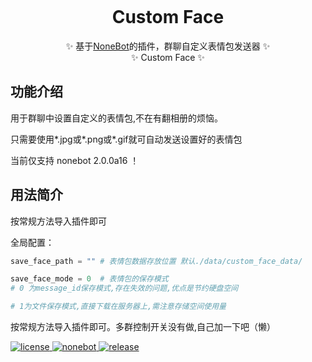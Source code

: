 <p align="center">
  <a><img src=""></a>
</p>
<div align="center">

  # Custom Face
  ✨ 基于[NoneBot](https://github.com/nonebot/nonebot2)的插件，群聊自定义表情包发送器 ✨
  </br>
  ✨ Custom Face ✨
</div>

## 功能介绍

用于群聊中设置自定义的表情包,不在有翻相册的烦恼。

只需要使用*.jpg或*.png或*.gif就可自动发送设置好的表情包

当前仅支持 nonebot 2.0.0a16 ！

## 用法简介

按常规方法导入插件即可

全局配置：

```python
save_face_path = "" # 表情包数据存放位置 默认./data/custom_face_data/

save_face_mode = 0  # 表情包的保存模式 
# 0 为message_id保存模式,存在失效的问题,优点是节约硬盘空间 

# 1为文件保存模式,直接下载在服务器上,需注意存储空间使用量
```

按常规方法导入插件即可。多群控制开关没有做,自己加一下吧（懒）

<a href="https://github.com/Utmost-Happiness-Planet/uhpstatus/blob/main/LICENSE">
    <img src="https://img.shields.io/badge/license-GPL%20v3.0-orange" alt="license">
  </a>
  
  <a href="https://github.com/nonebot/nonebot2">
    <img src="https://img.shields.io/badge/nonebot-v2-red" alt="nonebot">
  </a> 
  
  <a href="">
    <img src="https://img.shields.io/badge/release-v1.0-blueviolet" alt="release">
</a>
